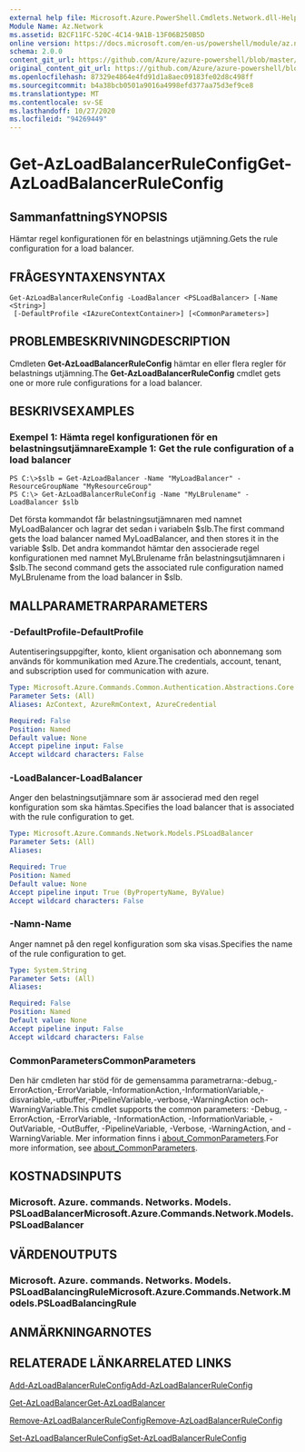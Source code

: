 ```yaml
---
external help file: Microsoft.Azure.PowerShell.Cmdlets.Network.dll-Help.xml
Module Name: Az.Network
ms.assetid: B2CF11FC-520C-4C14-9A1B-13F06B250B5D
online version: https://docs.microsoft.com/en-us/powershell/module/az.network/get-azloadbalancerruleconfig
schema: 2.0.0
content_git_url: https://github.com/Azure/azure-powershell/blob/master/src/Network/Network/help/Get-AzLoadBalancerRuleConfig.md
original_content_git_url: https://github.com/Azure/azure-powershell/blob/master/src/Network/Network/help/Get-AzLoadBalancerRuleConfig.md
ms.openlocfilehash: 87329e4864e4fd91d1a8aec09183fe02d8c498ff
ms.sourcegitcommit: b4a38bcb0501a9016a4998efd377aa75d3ef9ce8
ms.translationtype: MT
ms.contentlocale: sv-SE
ms.lasthandoff: 10/27/2020
ms.locfileid: "94269449"
---
```

# <span data-ttu-id="7c842-101">Get-AzLoadBalancerRuleConfig</span><span class="sxs-lookup"><span data-stu-id="7c842-101">Get-AzLoadBalancerRuleConfig</span></span>

## <span data-ttu-id="7c842-102">Sammanfattning</span><span class="sxs-lookup"><span data-stu-id="7c842-102">SYNOPSIS</span></span>
<span data-ttu-id="7c842-103">Hämtar regel konfigurationen för en belastnings utjämning.</span><span class="sxs-lookup"><span data-stu-id="7c842-103">Gets the rule configuration for a load balancer.</span></span>

## <span data-ttu-id="7c842-104">FRÅGESYNTAXEN</span><span class="sxs-lookup"><span data-stu-id="7c842-104">SYNTAX</span></span>

```
Get-AzLoadBalancerRuleConfig -LoadBalancer <PSLoadBalancer> [-Name <String>]
 [-DefaultProfile <IAzureContextContainer>] [<CommonParameters>]
```

## <span data-ttu-id="7c842-105">PROBLEMBESKRIVNING</span><span class="sxs-lookup"><span data-stu-id="7c842-105">DESCRIPTION</span></span>
<span data-ttu-id="7c842-106">Cmdleten **Get-AzLoadBalancerRuleConfig** hämtar en eller flera regler för belastnings utjämning.</span><span class="sxs-lookup"><span data-stu-id="7c842-106">The **Get-AzLoadBalancerRuleConfig** cmdlet gets one or more rule configurations for a load balancer.</span></span>

## <span data-ttu-id="7c842-107">BESKRIVS</span><span class="sxs-lookup"><span data-stu-id="7c842-107">EXAMPLES</span></span>

### <span data-ttu-id="7c842-108">Exempel 1: Hämta regel konfigurationen för en belastningsutjämnare</span><span class="sxs-lookup"><span data-stu-id="7c842-108">Example 1: Get the rule configuration of a load balancer</span></span>
```
PS C:\>$slb = Get-AzLoadBalancer -Name "MyLoadBalancer" -ResourceGroupName "MyResourceGroup"
PS C:\> Get-AzLoadBalancerRuleConfig -Name "MyLBrulename" -LoadBalancer $slb
```

<span data-ttu-id="7c842-109">Det första kommandot får belastningsutjämnaren med namnet MyLoadBalancer och lagrar det sedan i variabeln $slb.</span><span class="sxs-lookup"><span data-stu-id="7c842-109">The first command gets the load balancer named MyLoadBalancer, and then stores it in the variable $slb.</span></span>
<span data-ttu-id="7c842-110">Det andra kommandot hämtar den associerade regel konfigurationen med namnet MyLBrulename från belastningsutjämnaren i $slb.</span><span class="sxs-lookup"><span data-stu-id="7c842-110">The second command gets the associated rule configuration named MyLBrulename from the load balancer in $slb.</span></span>

## <span data-ttu-id="7c842-111">MALLPARAMETRAR</span><span class="sxs-lookup"><span data-stu-id="7c842-111">PARAMETERS</span></span>

### <span data-ttu-id="7c842-112">-DefaultProfile</span><span class="sxs-lookup"><span data-stu-id="7c842-112">-DefaultProfile</span></span>
<span data-ttu-id="7c842-113">Autentiseringsuppgifter, konto, klient organisation och abonnemang som används för kommunikation med Azure.</span><span class="sxs-lookup"><span data-stu-id="7c842-113">The credentials, account, tenant, and subscription used for communication with azure.</span></span>

```yaml
Type: Microsoft.Azure.Commands.Common.Authentication.Abstractions.Core.IAzureContextContainer
Parameter Sets: (All)
Aliases: AzContext, AzureRmContext, AzureCredential

Required: False
Position: Named
Default value: None
Accept pipeline input: False
Accept wildcard characters: False
```

### <span data-ttu-id="7c842-114">-LoadBalancer</span><span class="sxs-lookup"><span data-stu-id="7c842-114">-LoadBalancer</span></span>
<span data-ttu-id="7c842-115">Anger den belastningsutjämnare som är associerad med den regel konfiguration som ska hämtas.</span><span class="sxs-lookup"><span data-stu-id="7c842-115">Specifies the load balancer that is associated with the rule configuration to get.</span></span>

```yaml
Type: Microsoft.Azure.Commands.Network.Models.PSLoadBalancer
Parameter Sets: (All)
Aliases:

Required: True
Position: Named
Default value: None
Accept pipeline input: True (ByPropertyName, ByValue)
Accept wildcard characters: False
```

### <span data-ttu-id="7c842-116">-Namn</span><span class="sxs-lookup"><span data-stu-id="7c842-116">-Name</span></span>
<span data-ttu-id="7c842-117">Anger namnet på den regel konfiguration som ska visas.</span><span class="sxs-lookup"><span data-stu-id="7c842-117">Specifies the name of the rule configuration to get.</span></span>

```yaml
Type: System.String
Parameter Sets: (All)
Aliases:

Required: False
Position: Named
Default value: None
Accept pipeline input: False
Accept wildcard characters: False
```

### <span data-ttu-id="7c842-118">CommonParameters</span><span class="sxs-lookup"><span data-stu-id="7c842-118">CommonParameters</span></span>
<span data-ttu-id="7c842-119">Den här cmdleten har stöd för de gemensamma parametrarna:-debug,-ErrorAction,-ErrorVariable,-InformationAction,-InformationVariable,-disvariable,-utbuffer,-PipelineVariable,-verbose,-WarningAction och-WarningVariable.</span><span class="sxs-lookup"><span data-stu-id="7c842-119">This cmdlet supports the common parameters: -Debug, -ErrorAction, -ErrorVariable, -InformationAction, -InformationVariable, -OutVariable, -OutBuffer, -PipelineVariable, -Verbose, -WarningAction, and -WarningVariable.</span></span> <span data-ttu-id="7c842-120">Mer information finns i [about_CommonParameters](http://go.microsoft.com/fwlink/?LinkID=113216).</span><span class="sxs-lookup"><span data-stu-id="7c842-120">For more information, see [about_CommonParameters](http://go.microsoft.com/fwlink/?LinkID=113216).</span></span>

## <span data-ttu-id="7c842-121">KOSTNADS</span><span class="sxs-lookup"><span data-stu-id="7c842-121">INPUTS</span></span>

### <span data-ttu-id="7c842-122">Microsoft. Azure. commands. Networks. Models. PSLoadBalancer</span><span class="sxs-lookup"><span data-stu-id="7c842-122">Microsoft.Azure.Commands.Network.Models.PSLoadBalancer</span></span>

## <span data-ttu-id="7c842-123">VÄRDEN</span><span class="sxs-lookup"><span data-stu-id="7c842-123">OUTPUTS</span></span>

### <span data-ttu-id="7c842-124">Microsoft. Azure. commands. Networks. Models. PSLoadBalancingRule</span><span class="sxs-lookup"><span data-stu-id="7c842-124">Microsoft.Azure.Commands.Network.Models.PSLoadBalancingRule</span></span>

## <span data-ttu-id="7c842-125">ANMÄRKNINGAR</span><span class="sxs-lookup"><span data-stu-id="7c842-125">NOTES</span></span>

## <span data-ttu-id="7c842-126">RELATERADE LÄNKAR</span><span class="sxs-lookup"><span data-stu-id="7c842-126">RELATED LINKS</span></span>

[<span data-ttu-id="7c842-127">Add-AzLoadBalancerRuleConfig</span><span class="sxs-lookup"><span data-stu-id="7c842-127">Add-AzLoadBalancerRuleConfig</span></span>](./Add-AzLoadBalancerRuleConfig.md)

[<span data-ttu-id="7c842-128">Get-AzLoadBalancer</span><span class="sxs-lookup"><span data-stu-id="7c842-128">Get-AzLoadBalancer</span></span>](./Get-AzLoadBalancer.md)

[<span data-ttu-id="7c842-129">Remove-AzLoadBalancerRuleConfig</span><span class="sxs-lookup"><span data-stu-id="7c842-129">Remove-AzLoadBalancerRuleConfig</span></span>](./Remove-AzLoadBalancerRuleConfig.md)

[<span data-ttu-id="7c842-130">Set-AzLoadBalancerRuleConfig</span><span class="sxs-lookup"><span data-stu-id="7c842-130">Set-AzLoadBalancerRuleConfig</span></span>](./Set-AzLoadBalancerRuleConfig.md)


